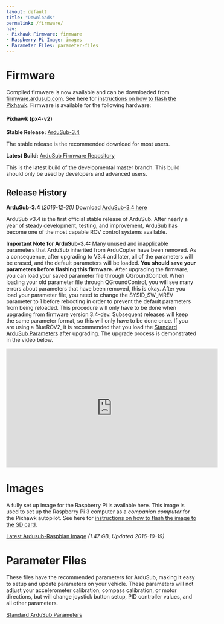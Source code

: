 ```yaml
---
layout: default
title: "Downloads"
permalink: /firmware/
nav:
- Pixhawk Firmware: firmware
- Raspberry Pi Image: images
- Parameter Files: parameter-files
---
```


# Firmware

Compiled firmware is now available and can be downloaded from [firmware.ardusub.com](http://firmware.ardusub.com). See here for [instructions on how to flash the Pixhawk](/initial-setup/#loading-firmware-on-pixhawk). Firmware is available for the following hardware:

#### Pixhawk (px4-v2)

**Stable Release:** <i class="fa fa-download" aria-hidden="true"></i> [ArduSub-3.4](http://firmware.ardusub.com/Sub/stable/v3.4/)

The stable release is the recommended download for most users.

**Latest Build:** <i class="fa fa-download" aria-hidden="true"></i> [ArduSub Firmware Repository](http://firmware.ardusub.com/Sub/latest)

This is the latest build of the developmental master branch. This build should only be used by developers and advanced users.

## Release History

**ArduSub-3.4** *(2016-12-30)* Download [ArduSub-3.4 here](http://firmware.ardusub.com/Sub/stable/v3.4/)

ArduSub v3.4 is the first official stable release of ArduSub. After nearly a year of steady development, testing, and improvement, ArduSub has become one of the most capable ROV control systems available.

**Important Note for ArduSub-3.4:** Many unused and inapplicable parameters that ArduSub inherited from ArduCopter have been removed. As a consequence, after upgrading to V3.4 and later, all of the parameters will be erased, and the default parameters will be loaded. **You should save your parameters before flashing this firmware.** After upgrading the firmware, you can load your saved parameter file through QGroundControl. When loading your old parameter file through QGroundControl, you will see many errors about parameters that have been removed, this is okay. After you load your parameter file, you need to change the SYSID_SW_MREV parameter to 1 before rebooting in order to prevent the default parameters from being reloaded. This procedure will only have to be done when upgrading from firmware version 3.4-dev. Subsequent releases will keep the same parameter format, so this will only have to be done once. If you are using a BlueROV2, it is recommended that you load the [Standard ArduSub Parameters](http://firmware.ardusub.com/parameters/latest/bluerov2.params) after upgrading. The upgrade process is demonstrated in the video below.

<div align="center">
	<iframe width="560" height="315" src="https://www.youtube.com/embed/siJoON6hgq4" frameborder="0" allowfullscreen></iframe>
</div>

# Images

A fully set up image for the Raspberry Pi is available here. This image is used to set up the Raspberry Pi 3 computer as a *companion computer* for the Pixhawk autopilot. See here for [instructions on how to flash the image to the SD card](/raspi-setup/#easy-setup-with-disk-image).

<i class="fa fa-download" aria-hidden="true"></i> [Latest Ardusub-Raspbian Image](http://img.ardusub.com/ardusub-raspbian.img.gz) *(1.47 GB, Updated 2016-10-19)*

# Parameter Files

These files have the recommended parameters for ArduSub, making it easy to setup and update parameters on your vehicle. These parameters will not adjust your accelerometer calibration, compass calibration, or motor directions, but will change joystick button setup, PID controller values, and all other parameters.

<i class="fa fa-download" aria-hidden="true"></i> [Standard ArduSub Parameters](http://firmware.ardusub.com/parameters/latest/bluerov2.params)
